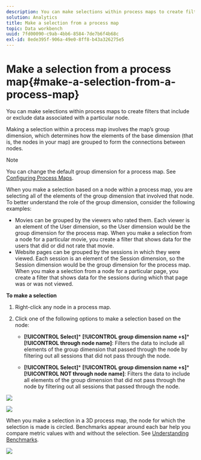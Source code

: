```yaml
---
description: You can make selections within process maps to create filters that include or exclude data associated with a particular node.
solution: Analytics
title: Make a selection from a process map
topic: Data workbench
uuid: 7fd00090-c9ab-4bb6-8584-7de7b6f4b68c
exl-id: 8ede395f-906a-49e0-8ff8-b43a326275e5
---
```

# Make a selection from a process map{#make-a-selection-from-a-process-map}

You can make selections within process maps to create filters that include or exclude data associated with a particular node.

 Making a selection within a process map involves the map’s group dimension, which determines how the elements of the base dimension (that is, the nodes in your map) are grouped to form the connections between nodes.

>[!NOTE]
>
>You can change the default group dimension for a process map. See [Configuring Process Maps](../../../../home/c-get-started/c-intf-anlys-ftrs/t-config-proc-maps.md#task-4a95730b18a14bc790a77c013832b2d6).

When you make a selection based on a node within a process map, you are selecting all of the elements of the group dimension that involved that node. To better understand the role of the group dimension, consider the following examples:

* Movies can be grouped by the viewers who rated them. Each viewer is an element of the User dimension, so the User dimension would be the group dimension for the process map. When you make a selection from a node for a particular movie, you create a filter that shows data for the users that did or did not rate that movie. 
* Website pages can be grouped by the sessions in which they were viewed. Each session is an element of the Session dimension, so the Session dimension would be the group dimension for the process map. When you make a selection from a node for a particular page, you create a filter that shows data for the sessions during which that page was or was not viewed.

**To make a selection**

1. Right-click any node in a process map. 
1. Click one of the following options to make a selection based on the node:

    * **[!UICONTROL Select]*** **[!UICONTROL group dimension name +s]*** **[!UICONTROL through node name]**: Filters the data to include all elements of the group dimension that passed through the node by filtering out all sessions that did not pass through the node. 
    
    * **[!UICONTROL Select]*** **[!UICONTROL group dimension name +s]*** **[!UICONTROL NOT through node name]**: Filters the data to include all elements of the group dimension that did not pass through the node by filtering out all sessions that passed through the node.

![](assets/vis_2DProcessMap_Selections_Movie.png)

![](assets/vis_2DProcessMap_Selections_Page.png)

When you make a selection in a 3D process map, the node for which the selection is made is circled. Benchmarks appear around each bar help you compare metric values with and without the selection. See [Understanding Benchmarks](../../../../home/c-get-started/c-vis/c-ustd-benchmks.md#concept-c7b0f4102e92458096f8c4765cbe2914).

![](assets/vis_3DProcessMap_Selection.png)
